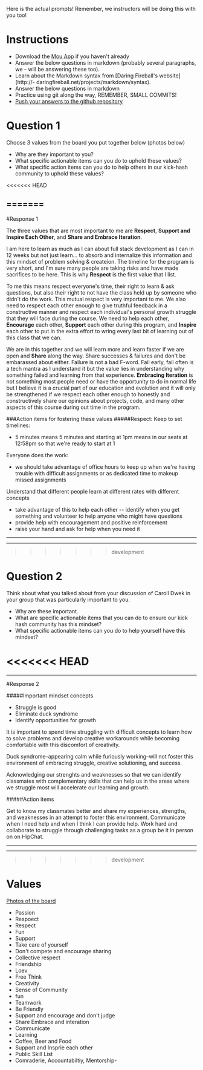 Here is the actual prompts! Remember, we instructors will be doing this with you too!

# Instructions
- Download the [Mou App](http://mouapp.com/) if you haven't already
- Answer the below questions in markdown (probably several paragraphs, we - will be answering these too).
- Learn about the Markdown syntax from [Daring Fireball's website](http://- daringfireball.net/projects/markdown/syntax).
- Answer the below questions in markdown
- Practice using git along the way, REMEMBER, SMALL COMMITS!
- [Push your answers to the github repository](https://docs.google.com/spreadsheet/ccc?key=0AggpMwEqzvVzdGs2eThHNmhidnJUVkc4NWhVczQ0Wmc#gid=4)

# Question 1

Choose 3 values from the board you put together below (photos below)

- Why are they important to you?
- What specific actionable items can you do to uphold these values?
- What specific action items can you do to help others in our kick-hash community to uphold these values?

<<<<<<< HEAD

=======
---
#Response 1

The three values that are most important to me are __Respect__,  __Support and Inspire Each Other__, and __Share and Embrace Iteration__.

I am here to learn as much as I can about full stack development as I can in 12 weeks but not just learn… to absorb and internalize this information and this mindset of problem solving & createion.  The timeline for the program is  very short, and I'm sure many people are taking risks and have made sacrifices to be here.  This is why __Respect__ is the first value that I list.  

To me this means respect everyone's time, their right to learn & ask questions, but also their right to not have the class held up by someone who didn't do the work.  This mutual respect is very important to me.  We also need to respect each other enough to give truthful feedback in a constructive manner and respect each individual's personal growth struggle that they will face during the course.  We need to help each other, __Encourage__ each other, __Support__ each other during this program, and __Inspire__ each other to put in the extra effort to wring every last bit of learning out of this class that we can.

We are in this together and we will learn more and learn faster if we are open and __Share__ along the way.  Share successes & failures and don't be embarassed about either.  Failure is not a bad F-word.  Fail early, fail often is a tech mantra as I understand it but the value lies in understanding why something failed and learning from that experience.  __Embracing Iteration__ is not something most people need or have the opportunity to do in normal life but I believe it is a crucial part of our education and evolution and it will only be strengthened if we respect each other enough to honestly and constructively share our opinions about projects, code, and many other aspects of this course during out time in the program.


###Action items for fostering these values
#####Respect:
Keep to set timelines:

- 5 minutes means 5 minutes and starting at 1pm means in our seats at 12:58pm so that we're ready to start at 1

Everyone does the work:

- we should take advantage of office hours to keep up when we're having trouble with difficult assignments or as dedicated time to makeup missed assignments 

Understand that different people learn at different rates with different concepts

- take advantage of this to help each other -- identify when you get something and volunteer to help anyone who might have questions
- provide help with encouragement and positive reinforcement
- raise your hand and ask for help when you need it



---
---
>>>>>>> development
# Question 2

Think about what you talked about from your discussion of Caroll Dwek in your group that was particularly important to you.

- Why are these important.
- What are specific actionable items that you can do to ensure our kick hash community has this mindset?
- What specific actionable items can you do to help yourself have this mindset?

<<<<<<< HEAD
=======
---
#Response 2

#####Important mindset concepts

- Struggle is good
- Eliminate duck syndrome
- Identify opportunities for growth

It is important to spend time struggling with difficult concepts to learn how to solve problems and develop creative workarounds while becoming comfortable with this discomfort of creativity.

Duck syndrome–appearing calm while furiously working–will not foster this environment of embracing struggle, creative solutioning, and success.

Acknowledging our strenghts and weaknesses so that we can identify classmates with complementary skills that can help us in the areas where we struggle most will accelerate our learning and growth.

#####Action items 

Get to know my classmates better and share my experiences, strengths, and weaknesses in an attempt to foster this environment.  Communicate when I need help and when I think I can provide help.  Work hard and collaborate to struggle through challenging tasks as a group be it in person on on HipChat.


---
---
>>>>>>> development
# Values
[Photos of the board](http://imgur.com/a/kE2SL)
- Passion
- Respoect
- Respect
- Fun
- Support
- Take care of yourself
- Don't compete and encourage sharing
- Collective respect
- Friendship
- Loev
- Free Think
- Creativity
- Sense of Community
- fun
- Teamwork
- Be Friendly
- Support and encourage and don't judge
- Share Embrace and interation
- Communicate
- Learning
- Coffee, Beer and Food
- Support and Insprie each other
- Public Skill List
- Comraderie, Accountabiltiy, Mentorship- 